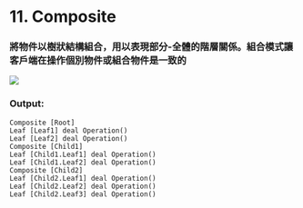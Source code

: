 # 11. Composite

### 將物件以樹狀結構組合，用以表現部分-全體的階層關係。組合模式讓客戶端在操作個別物件或組合物件是一致的 

![](https://cdn2.howtodoinjava.com/wp-content/uploads/2015/10/composite-design-pattern.png)

### Output:

    Composite [Root]
    Leaf [Leaf1] deal Operation()
    Leaf [Leaf2] deal Operation()
    Composite [Child1]
    Leaf [Child1.Leaf1] deal Operation()
    Leaf [Child1.Leaf2] deal Operation()
    Composite [Child2]
    Leaf [Child2.Leaf1] deal Operation()
    Leaf [Child2.Leaf2] deal Operation()
    Leaf [Child2.Leaf3] deal Operation()